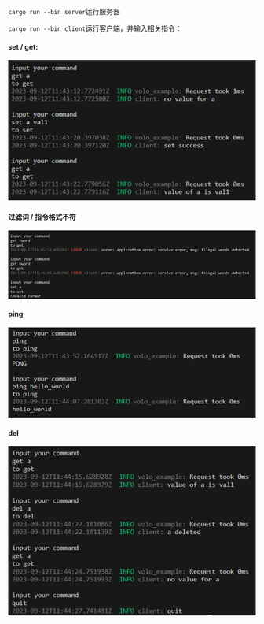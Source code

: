 `cargo run --bin server`运行服务器

`cargo run --bin client`运行客户端，并输入相关指令：

#### set / get: 

![1](./pics/1.png)

#### 过滤词 / 指令格式不符

![2](./pics/2.png)

#### ping

![3](./pics/3.png)

#### del

![4](./pics/4.png)